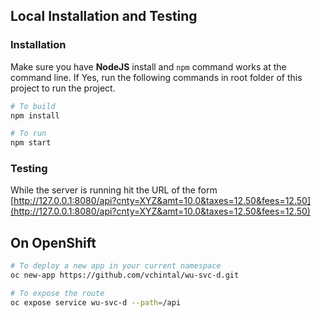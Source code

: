 ## Local Installation and Testing

### Installation 

Make sure you have **NodeJS** install and `npm` command works at the command line. If Yes, run the following commands in root folder of this project to run the project.

```sh 
# To build 
npm install 

# To run
npm start
```

### Testing 

While the server is running hit the URL of the form [http://127.0.0.1:8080/api?cnty=XYZ&amt=10.0&taxes=12.50&fees=12.50](http://127.0.0.1:8080/api?cnty=XYZ&amt=10.0&taxes=12.50&fees=12.50)

## On OpenShift 

```sh 
# To deploy a new app in your current namespace
oc new-app https://github.com/vchintal/wu-svc-d.git

# To expose the route 
oc expose service wu-svc-d --path=/api
```
